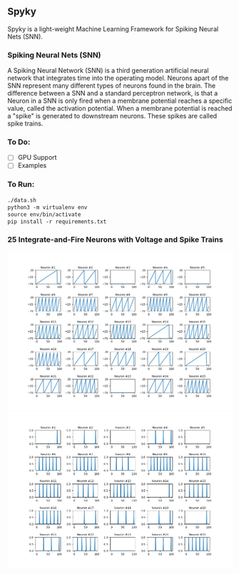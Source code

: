 ## Spyky

Spyky is a light-weight Machine Learning Framework for Spiking Neural Nets (SNN).

### Spiking Neural Nets (SNN)

A Spiking Neural Network (SNN) is a third generation artificial neural network that integrates time into the operating model. Neurons apart of the SNN represent many different types of neurons found in the brain. The difference between a SNN and a standard perceptron network, is that a Neuron in a SNN is only fired when a membrane potential reaches a specific value, called the activation potential. When a membrane potential is reached a "spike" is generated to downstream neurons. These spikes are called spike trains.

### To Do:

- [ ] GPU Support
- [ ] Examples

### To Run:
```
./data.sh
python3 -m virtualenv env
source env/bin/activate
pip install -r requirements.txt
```

### 25 Integrate-and-Fire Neurons with Voltage and Spike Trains

<img src="plots/5_5_voltage.png"/>
<img src="plots/5_5_spikes.png"/>
